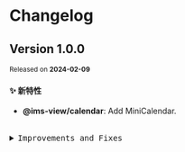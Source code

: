 # Changelog

## Version&nbsp;1.0.0

<sup>Released on **2024-02-09**</sup>

#### ✨ 新特性

- **@ims-view/calendar**: Add MiniCalendar.

<br/>

<details>
<summary><kbd>Improvements and Fixes</kbd></summary>

#### What's improved

- **@ims-view/calendar**: Add MiniCalendar ([6be604f](https://github.com/eternallycyf/components/commit/6be604f))

</details>
